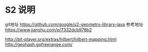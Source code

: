 # S2 说明

git地址 https://github.com/google/s2-geometry-library-java
参考地址 https://www.jianshu.com/p/7332dcb978b2

http://bit-player.org/extras/hilbert/hilbert-mapping.html
http://geohash.gofreerange.com/